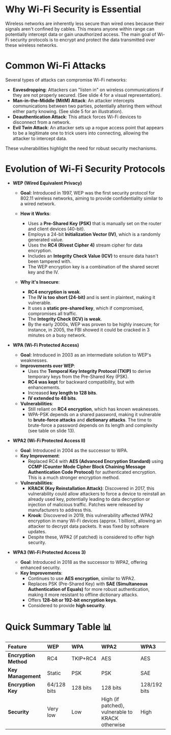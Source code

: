 # Why Wi-Fi Security is Essential
Wireless networks are inherently less secure than wired ones because their signals aren't confined by cables. This means anyone within range can potentially intercept data or gain unauthorized access. The main goal of Wi-Fi security protocols is to encrypt and protect the data transmitted over these wireless networks.

# Common Wi-Fi Attacks

Several types of attacks can compromise Wi-Fi networks:
- **Eavesdropping**: Attackers can "listen in" on wireless communications if they are not properly secured. (See slide 4 for a visual representation).
- **Man-in-the-Middle (MitM) Attack**: An attacker intercepts communications between two parties, potentially altering them without either party knowing. (See slide 5 for an illustration).
- **Deauthentication Attack**: This attack forces Wi-Fi devices to disconnect from a network.
- **Evil Twin Attack**: An attacker sets up a rogue access point that appears to be a legitimate one to trick users into connecting, allowing the attacker to intercept data.

These vulnerabilities highlight the need for robust security mechanisms.

# Evolution of Wi-Fi Security Protocols
-  **WEP (Wired Equivalent Privacy)**
	- **Goal**: Introduced in 1997, WEP was the first security protocol for 802.11 wireless networks, aiming to provide confidentiality similar to a wired network.
	- **How it Works**:
	    - Uses a **Pre-Shared Key (PSK)** that is manually set on the router and client devices (40-bit).
	    - Employs a 24-bit **Initialization Vector (IV)**, which is a randomly generated value.
	    - Uses the **RC4 (Rivest Cipher 4)** stream cipher for data encryption.
	    - Includes an **Integrity Check Value (ICV)** to ensure data hasn't been tampered with.
	    - The WEP encryption key is a combination of the shared secret key and the IV.
	        
	- **Why it's Insecure**:
	    - **RC4 encryption is weak**.
	    - The **IV is too short (24-bit)** and is sent in plaintext, making it vulnerable.
	    - It uses a **static pre-shared key**, which if compromised, compromises all traffic.
	    - The **Integrity Check (ICV) is weak**.
	    - By the early 2000s, WEP was proven to be highly insecure; for instance, in 2005, the FBI showed it could be cracked in 3 minutes on a busy network.

-  **WPA (Wi-Fi Protected Access)**
	- **Goal**: Introduced in 2003 as an intermediate solution to WEP's weaknesses.
	- **Improvements over WEP**:
	    - Uses the **Temporal Key Integrity Protocol (TKIP)** to derive temporary keys from the Pre-Shared Key (PSK).
	    - **RC4 was kept** for backward compatibility, but with enhancements.
	    - Increased **key length to 128 bits**.
	    - **IV extended to 48 bits**.
	- **Vulnerabilities**:
	    - Still reliant on **RC4 encryption**, which has known weaknesses.
	    - WPA-PSK depends on a shared password, making it vulnerable to **brute-force attacks** and **dictionary attacks**. The time to brute-force a password depends on its length and complexity (see table on slide 13).

-  **WPA2 (Wi-Fi Protected Access II)**
	- **Goal**: Introduced in 2004 as the successor to WPA.
	- **Key Improvement**:
	    - Replaced RC4 with **AES (Advanced Encryption Standard)** using **CCMP (Counter Mode Cipher Block Chaining Message Authentication Code Protocol)** for authenticated encryption. This is a much stronger encryption method.
	- **Vulnerabilities**:
	    - **KRACK (Key Reinstallation Attack)**: Discovered in 2017, this vulnerability could allow attackers to force a device to reinstall an already used key, potentially leading to data decryption or injection of malicious traffic. Patches were released by manufacturers to address this.
	    - **Krook**: Discovered in 2019, this vulnerability affected WPA2 encryption in many Wi-Fi devices (approx. 1 billion), allowing an attacker to decrypt data packets. It was fixed by software updates.
	    - Despite these, WPA2 (if patched) is considered to offer high security.

-  **WPA3 (Wi-Fi Protected Access 3)**
	- **Goal**: Introduced in 2018 as the successor to WPA2, offering enhanced security.
	- **Key Improvements**:
	    - Continues to use **AES encryption**, similar to WPA2.
	    - Replaces PSK (Pre-Shared Key) with **SAE (Simultaneous Authentication of Equals)** for more robust authentication, making it more resistant to offline dictionary attacks.
	    - Offers **128-bit or 192-bit encryption keys**.
	    - Considered to provide **high security**.
# Quick Summary Table 📊

|Feature|WEP|WPA|WPA2|WPA3|
|:--|:--|:--|:--|:--|
|**Encryption Method**|RC4|TKIP+RC4|AES|AES|
|**Key Management**|Static|PSK|PSK|SAE|
|**Encryption Key**|64/128 bits|128 bits|128 bits|128/192 bits|
|**Security**|Very low|Low|High (if patched), vulnerable to KRACK otherwise|High|